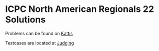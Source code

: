 # ICPC North American Regionals 22 Solutions

Problems can be found on [Kattis](https://open.kattis.com/problem-sources/2022%20ICPC%20North%20America%20Regional%20Programming%20Contests%20%28February%2025%2C%202023%29)

Testcases are located at [Judging](http://serjudging.vanb.org/?cat=44)

